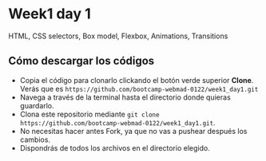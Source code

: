 # Week1 day 1
HTML, CSS selectors, Box model, Flexbox, Animations, Transitions


## Cómo descargar los códigos
- Copia el código para clonarlo clickando el botón verde superior **Clone**. Verás que es `https://github.com/bootcamp-webmad-0122/week1_day1.git`
- Navega a través de la terminal hasta el directorio donde quieras guardarlo.
- Clona este repositorio mediante `git clone https://github.com/bootcamp-webmad-0122/week1_day1.git`.
- No necesitas hacer antes Fork, ya que no vas a pushear después los cambios.
- Dispondrás de todos los archivos en el directorio elegido.
